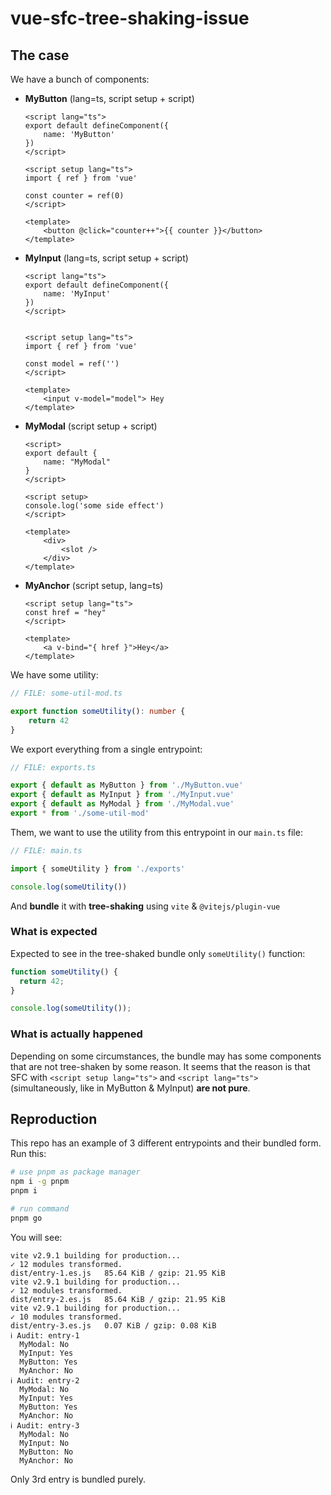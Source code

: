# vue-sfc-tree-shaking-issue

## The case

We have a bunch of components:

- **MyButton** (lang=ts, script setup + script)
 
  ```vue
  <script lang="ts">
  export default defineComponent({
      name: 'MyButton'
  })
  </script>

  <script setup lang="ts">
  import { ref } from 'vue'

  const counter = ref(0)
  </script>

  <template>
      <button @click="counter++">{{ counter }}</button>
  </template>
  ```

- **MyInput** (lang=ts, script setup + script)
 
  ```vue
  <script lang="ts">
  export default defineComponent({
      name: 'MyInput'
  })
  </script>


  <script setup lang="ts">
  import { ref } from 'vue'

  const model = ref('')
  </script>

  <template>
      <input v-model="model"> Hey
  </template>
  ```

- **MyModal** (script setup + script)
 
  ```vue
  <script>
  export default {
      name: "MyModal"
  }
  </script>

  <script setup>
  console.log('some side effect')
  </script>

  <template>
      <div>
          <slot />
      </div>
  </template>
  ```

- **MyAnchor** (script setup, lang=ts)

  ```vue
  <script setup lang="ts">
  const href = "hey"
  </script>

  <template>
      <a v-bind="{ href }">Hey</a>
  </template>
  ```

We have some utility:

```ts
// FILE: some-util-mod.ts

export function someUtility(): number {
    return 42
}
```

We export everything from a single entrypoint:

```ts
// FILE: exports.ts

export { default as MyButton } from './MyButton.vue'
export { default as MyInput } from './MyInput.vue'
export { default as MyModal } from './MyModal.vue'
export * from './some-util-mod'
```

Them, we want to use the utility from this entrypoint in our `main.ts` file:

```ts
// FILE: main.ts

import { someUtility } from './exports'

console.log(someUtility())
```

And **bundle** it with **tree-shaking** using `vite` & `@vitejs/plugin-vue`

### What is expected

Expected to see in the tree-shaked bundle only `someUtility()` function:

```js
function someUtility() {
  return 42;
}

console.log(someUtility());
```

### What is actually happened

Depending on some circumstances, the bundle may has some components that are not tree-shaken by some reason. It seems that the reason is that SFC with `<script setup lang="ts">` and `<script lang="ts">` (simultaneously, like in MyButton & MyInput) **are not pure**.

## Reproduction

This repo has an example of 3 different entrypoints and their bundled form. Run this:

```bash
# use pnpm as package manager
npm i -g pnpm
pnpm i

# run command
pnpm go
```

You will see:

```
vite v2.9.1 building for production...
✓ 12 modules transformed.
dist/entry-1.es.js   85.64 KiB / gzip: 21.95 KiB
vite v2.9.1 building for production...
✓ 12 modules transformed.
dist/entry-2.es.js   85.64 KiB / gzip: 21.95 KiB
vite v2.9.1 building for production...
✓ 10 modules transformed.
dist/entry-3.es.js   0.07 KiB / gzip: 0.08 KiB
ℹ Audit: entry-1
  MyModal: No
  MyInput: Yes
  MyButton: Yes
  MyAnchor: No
ℹ Audit: entry-2
  MyModal: No
  MyInput: Yes
  MyButton: Yes
  MyAnchor: No
ℹ Audit: entry-3
  MyModal: No
  MyInput: No
  MyButton: No
  MyAnchor: No
```

Only 3rd entry is bundled purely.
